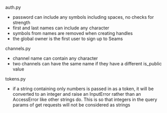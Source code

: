 auth.py
- password can include any symbols including spaces, no checks for strength
- first and last names can include any character
- symbols from names are removed when creating handles
- the global owner is the first user to sign up to Seams

channels.py
- channel name can contain any character
- two channels can have the same name if they have a different is_public value

tokens.py
- if a string containing only numbers is passed in as a token, it will be
    converted to an integer and raise an InputError rather than an AccessError
    like other strings do. This is so that integers in the query params of get
    requests will not be considered as strings


